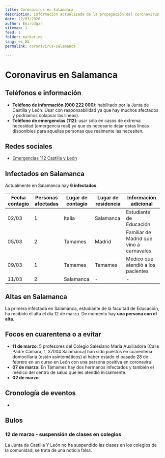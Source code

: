 ```yaml
---
title: Coronavirus en Salamanca
description: Información actualizada de la propagación del coronavirus en Salamanca provincia
date: 12/03/2020
author: Emirodgar
sitemap: 1
feed: 1
folder: marketing
lang: es_ES
permalink: coronavirus-salamanca

---
```


# Coronavirus en Salamanca

## Teléfonos e información

- **Teléfono de información (900 222 000)**: habilitado por la Junta de Castilla y León. Usar con responsabilidad ya que hay muchos afectados y podríamos colapsar las líneas).
- **Teléfono de emergencias (112)**: usar sólo en casos de extrema necesidad (emergencia real) ya que es necesario dejar estas líneas disponibles para aquellas personas que realmente las necesiten.

## Redes sociales

- [Emergencias 112 Castilla y León](https://twitter.com/112cyl)

## Infectados en Salamanca

Actualmente en Salamanca hay **6 infectados**. 

|Fecha contagio| Personas afectadas | Lugar de contagio | Lugar de residencia | Información adicional
|--|--|--|--|--|
| 02/03 | 1 | Italia | Salamanca | Estudiante de Educación
| 05/03 | 2 |Tamames | Madrid | Familiar de Madrid que vino a carnavales
| 09/03 | 1 |Tamames | Tamames | Médico que atendió a los pacientes
| 11/03 | 2| Salamanca | - | - 

## Altas en Salamanca

La primera infectada en Salamanca, estudiante de la facultad de Educación, ha recibido el alta el día 12 de marzo.  De momento hay **una persona con el alta**.

## Focos en cuarentena o a evitar

- **11 de marzo**: 5 profesores del Colegio Salesiano María Auxiliadora (Calle Padre Cámara, 1, 37004 Salamanca) han sido puestos en cuarentena domociliaria (están asintomáticos) al haber estado el pasado 28 de febrero en un curso en León con una persona positiva en coronaviru.
- **07 de marzo**: En Tamames hay dos hermanos infectados y también el médico del centro de salud que les atendió inicialmente. 
- **02 de marzo**:

## Cronología de eventos

- 

## Bulos

### 12 de marzo - suspensión de clases en colegios

 La Junta de Castilla Y León no ha suspendido las clases en los colegios de la comunidad, se trata de una noticia falsa.

<amp-twitter 
  width="375"
  height="472"
  layout="responsive"
  data-tweetid="1238055497439346688">
</amp-twitter>

<!--stackedit_data:
eyJoaXN0b3J5IjpbLTE3NTY3OTMwMiwtMjA3OTI3NTQyNyw0Mz
EyOTA2MDIsMjAzMTc5MDA4N119
-->